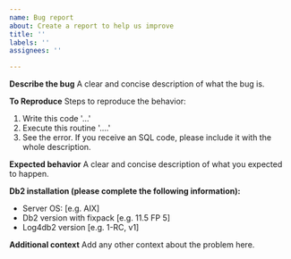 ```yaml
---
name: Bug report
about: Create a report to help us improve
title: ''
labels: ''
assignees: ''

---
```


**Describe the bug**
A clear and concise description of what the bug is.

**To Reproduce**
Steps to reproduce the behavior:
1. Write this code '...'
2. Execute this routine '....'
3. See the error. If you receive an SQL code, please include it with the whole description.

**Expected behavior**
A clear and concise description of what you expected to happen.

**Db2 installation (please complete the following information):**
 - Server OS: [e.g. AIX]
 - Db2 version with fixpack [e.g. 11.5 FP 5]
 - Log4db2 version [e.g. 1-RC, v1]

**Additional context**
Add any other context about the problem here.
